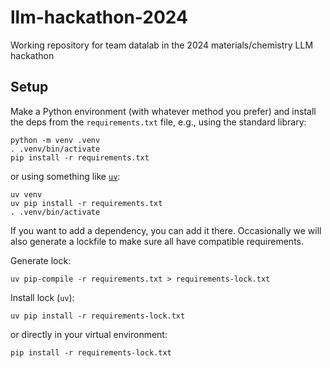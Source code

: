 # llm-hackathon-2024

Working repository for team datalab in the 2024 materials/chemistry LLM hackathon

## Setup

Make a Python environment (with whatever method you prefer) and install the
deps from the `requirements.txt` file, e.g., using the standard library:

```shell
python -m venv .venv
. .venv/bin/activate
pip install -r requirements.txt
```

or using something like [`uv`](https://github.com/astral-sh/uv):

```shell
uv venv
uv pip install -r requirements.txt
. .venv/bin/activate
```

If you want to add a dependency, you can add it there.
Occasionally we will also generate a lockfile to make sure all have compatible
requirements.

Generate lock:

```shell
uv pip-compile -r requirements.txt > requirements-lock.txt
```

Install lock (`uv`):

```shell
uv pip install -r requirements-lock.txt
````

or directly in your virtual environment:

```shell
pip install -r requirements-lock.txt
```

